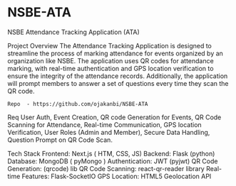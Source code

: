 # NSBE-ATA
NSBE Attendance Tracking Application (ATA)


Project Overview 
The Attendance Tracking Application is designed to streamline the process of marking attendance for events organized by an organization like NSBE. The application uses QR codes for attendance marking, with real-time authentication and GPS location verification to ensure the integrity of the attendance records. Additionally, the application will prompt members to answer a set of questions every time they scan the QR code.

	Repo  - https://github.com/ojakanbi/NSBE-ATA


Req
User Auth, Event Creation, QR code Generation for Events, QR Code Scanning for Attendance, Real-time Communication, GPS location Verification, User Roles (Admin and Member), Secure Data Handling, Question Prompt on QR Code Scan.

Tech Stack 
Frontend: Next.js ( HTM, CSS, JS) 
Backend: Flask (python)
Database: MongoDB ( pyMongo ) 
Authentication: JWT (pyjwt)
QR Code Generation: (qrcode) lib
QR Code Scanning: react-qr-reader library
Real-time Features: Flask-SocketIO
GPS Location: HTML5 Geolocation API
